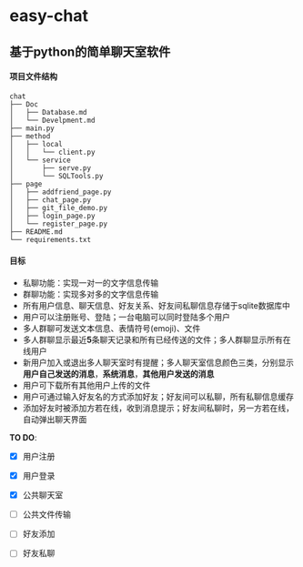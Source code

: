 # easy-chat

## 基于python的简单聊天室软件

#### 项目文件结构

```
chat
├── Doc
│   ├── Database.md
│   └── Develpment.md
├── main.py
├── method
│   ├── local
│   │   └── client.py
│   └── service
│       ├── serve.py
│       └── SQLTools.py
├── page
│   ├── addfriend_page.py
│   ├── chat_page.py
│   ├── git_file_demo.py
│   ├── login_page.py
│   └── register_page.py
├── README.md
└── requirements.txt
```



#### 目标

- 私聊功能：实现一对一的文字信息传输
- 群聊功能：实现多对多的文字信息传输
- 所有用户信息、聊天信息、好友关系、好友间私聊信息存储于sqlite数据库中
- 用户可以注册账号、登陆；一台电脑可以同时登陆多个用户
- 多人群聊可发送文本信息、表情符号(emoji)、文件
- 多人群聊显示最近**5**条聊天记录和所有已经传送的文件；多人群聊显示所有在线用户
- 新用户加入或退出多人聊天室时有提醒；多人聊天室信息颜色三类，分别显示**用户自己发送的消息**，**系统消息**，**其他用户发送的消息**
- 用户可下载所有其他用户上传的文件
- 用户可通过输入好友名的方式添加好友；好友间可以私聊，所有私聊信息缓存
- 添加好友时被添加方若在线，收到消息提示；好友间私聊时，另一方若在线，自动弹出聊天界面



**TO DO**:

- [x] 用户注册
- [x] 用户登录
- [x] 公共聊天室
- [ ] 公共文件传输
- [ ] 好友添加
- [ ] 好友私聊

